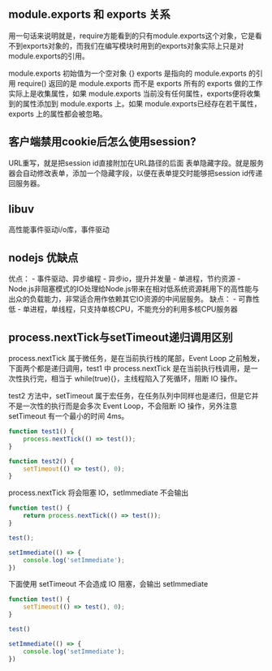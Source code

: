 ## module.exports 和 exports 关系
用一句话来说明就是，require方能看到的只有module.exports这个对象，它是看不到exports对象的，而我们在编写模块时用到的exports对象实际上只是对module.exports的引用。

module.exports 初始值为一个空对象 {}
exports 是指向的 module.exports 的引用
require() 返回的是 module.exports 而不是 exports
所有的 exports 做的工作实际上是收集属性，如果 module.exports 当前没有任何属性，exports便将收集到的属性添加到 module.exports 上。如果 module.exports已经存在若干属性，exports 上的属性都会被忽略。

## 客户端禁用cookie后怎么使用session?
URL重写，就是把session id直接附加在URL路径的后面
表单隐藏字段。就是服务器会自动修改表单，添加一个隐藏字段，以便在表单提交时能够把session id传递回服务器。

## libuv 
高性能事件驱动i/o库，事件驱动

## nodejs 优缺点
优点： 
    - 事件驱动、异步编程
    - 异步io，提升并发量
    - 单进程，节约资源
    - Node.js非阻塞模式的IO处理给Node.js带来在相对低系统资源耗用下的高性能与出众的负载能力，非常适合用作依赖其它IO资源的中间层服务。
缺点：
    - 可靠性低
    - 单进程，单线程，只支持单核CPU，不能充分的利用多核CPU服务器

## process.nextTick与setTimeout递归调用区别
process.nextTick 属于微任务，是在当前执行栈的尾部，Event Loop 之前触发，下面两个都是递归调用，test1 中 process.nextTick 是在当前执行栈调用，是一次性执行完，相当于 while(true){}，主线程陷入了死循环，阻断 IO 操作。

test2 方法中，setTimeout 属于宏任务，在任务队列中同样也是递归，但是它并不是一次性的执行而是会多次 Event Loop，不会阻断 IO 操作，另外注意 setTimeout 有一个最小的时间 4ms。
```js
function test1() {
    process.nextTick(() => test());
}

function test2() {
    setTimeout(() => test(), 0);
}
```
process.nextTick 将会阻塞 IO，setImmediate 不会输出
```js
function test() {
    return process.nextTick(() => test());
}

test();

setImmediate(() => {
    console.log('setImmediate');
})

```
下面使用 setTimeout 不会造成 IO 阻塞，会输出 setImmediate
```js
function test() { 
    setTimeout(() => test(), 0);
}

test()

setImmediate(() => {
    console.log('setImmediate');
})

```